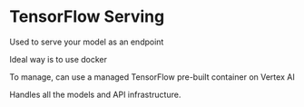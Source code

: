 # TensorFlow Serving

Used to serve your model as an endpoint

Ideal way is to use docker

To manage, can use a managed TensorFlow pre-built container on Vertex AI

Handles all the models and API infrastructure.